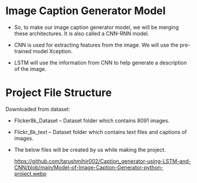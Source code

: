 # Image Caption Generator Model
- So, to make our image caption generator model, we will be merging these architectures. It is also called a CNN-RNN model.

- CNN is used for extracting features from the image. We will use the pre-trained model Xception.
- LSTM will use the information from CNN to help generate a description of the image.


# Project File Structure

Downloaded from dataset:

- Flicker8k_Dataset – Dataset folder which contains 8091 images.
- Flickr_8k_text – Dataset folder which contains text files and captions of images.
- The below files will be created by us while making the project.

  https://github.com/tarushmihir002/Caption_generator-using-LSTM-and-CNN/blob/main/Model-of-Image-Caption-Generator-python-project.webp
